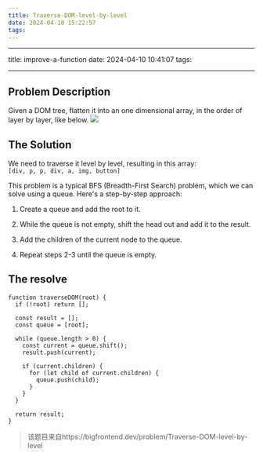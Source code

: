 ```yaml
---
title: Traverse-DOM-level-by-level
date: 2024-04-10 15:22:57
tags:
---
```


---

title: improve-a-function date: 2024-04-10 10:41:07 tags:

---

## Problem Description

Given a DOM tree, flatten it into an one dimensional array, in the order of
layer by layer, like below.
![](https://cdn.bfe.dev/bfe/img/ykqFdOIOaXFyn2uZ8h5Lt02sFaYb5eZ8_1063x546_1598232821941.png)

## The Solution

We need to traverse it level by level, resulting in this array:  
`[div, p, p, div, a, img, button]`

This problem is a typical BFS (Breadth-First Search) problem, which we can solve
using a queue. Here's a step-by-step approach:

1. Create a queue and add the root to it.

2. While the queue is not empty, shift the head out and add it to the result.

3. Add the children of the current node to the queue.

4. Repeat steps 2-3 until the queue is empty.

## The resolve

```
function traverseDOM(root) {
  if (!root) return [];

  const result = [];
  const queue = [root];

  while (queue.length > 0) {
    const current = queue.shift();
    result.push(current);

    if (current.children) {
      for (let child of current.children) {
        queue.push(child);
      }
    }
  }

  return result;
}
```

> 该题目来自https://bigfrontend.dev/problem/Traverse-DOM-level-by-level
